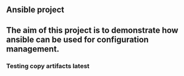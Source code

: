 ## Ansible project

## The aim of this  project is to demonstrate how ansible can be used for configuration management.
### Testing copy artifacts latest

